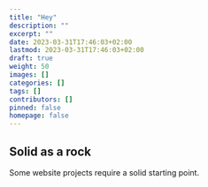 ```yaml
---
title: "Hey"
description: ""
excerpt: ""
date: 2023-03-31T17:46:03+02:00
lastmod: 2023-03-31T17:46:03+02:00
draft: true
weight: 50
images: []
categories: []
tags: []
contributors: []
pinned: false
homepage: false
---
```


## Solid as a rock

Some website projects require a solid starting point.